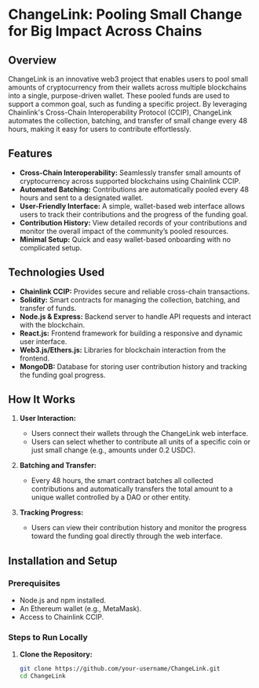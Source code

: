 # ChangeLink: Pooling Small Change for Big Impact Across Chains


## Overview

ChangeLink is an innovative web3 project that enables users to pool small amounts of cryptocurrency from their wallets across multiple blockchains into a single, purpose-driven wallet. These pooled funds are used to support a common goal, such as funding a specific project. By leveraging Chainlink's Cross-Chain Interoperability Protocol (CCIP), ChangeLink automates the collection, batching, and transfer of small change every 48 hours, making it easy for users to contribute effortlessly.

## Features

- **Cross-Chain Interoperability:** Seamlessly transfer small amounts of cryptocurrency across supported blockchains using Chainlink CCIP.
- **Automated Batching:** Contributions are automatically pooled every 48 hours and sent to a designated wallet.
- **User-Friendly Interface:** A simple, wallet-based web interface allows users to track their contributions and the progress of the funding goal.
- **Contribution History:** View detailed records of your contributions and monitor the overall impact of the community’s pooled resources.
- **Minimal Setup:** Quick and easy wallet-based onboarding with no complicated setup.

## Technologies Used

- **Chainlink CCIP:** Provides secure and reliable cross-chain transactions.
- **Solidity:** Smart contracts for managing the collection, batching, and transfer of funds.
- **Node.js & Express:** Backend server to handle API requests and interact with the blockchain.
- **React.js:** Frontend framework for building a responsive and dynamic user interface.
- **Web3.js/Ethers.js:** Libraries for blockchain interaction from the frontend.
- **MongoDB:** Database for storing user contribution history and tracking the funding goal progress.

## How It Works

1. **User Interaction:**
   - Users connect their wallets through the ChangeLink web interface.
   - Users can select whether to contribute all units of a specific coin or just small change (e.g., amounts under 0.2 USDC).

2. **Batching and Transfer:**
   - Every 48 hours, the smart contract batches all collected contributions and automatically transfers the total amount to a unique wallet controlled by a DAO or other entity.

3. **Tracking Progress:**
   - Users can view their contribution history and monitor the progress toward the funding goal directly through the web interface.

## Installation and Setup

### Prerequisites

- Node.js and npm installed.
- An Ethereum wallet (e.g., MetaMask).
- Access to Chainlink CCIP.

### Steps to Run Locally

1. **Clone the Repository:**
   ```bash
   git clone https://github.com/your-username/ChangeLink.git
   cd ChangeLink
